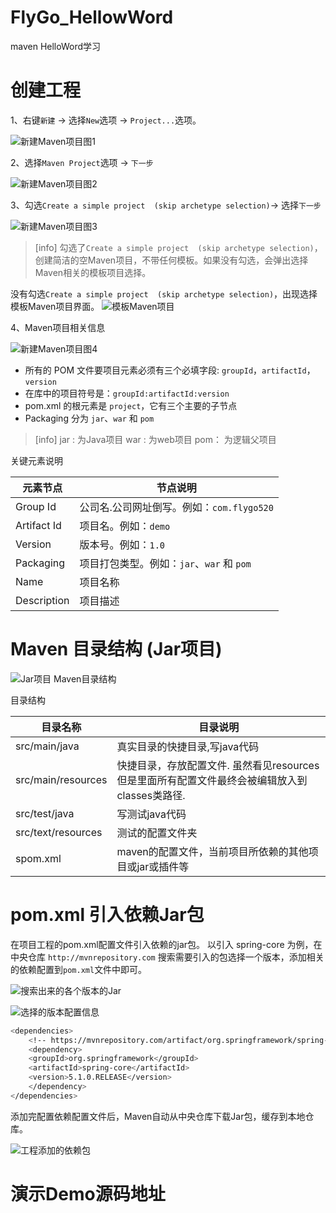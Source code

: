 # FlyGo_HellowWord
maven HelloWord学习

# 创建工程

1、右键`新建` -> 选择`New`选项 -> `Project...`选项。

![新建Maven项目图1](https://www.flygo520.com/uploads/maven/images/m_9ad636ecd2b6d58cd5a817e16816f725_r.png)

2、选择`Maven Project`选项 -> `下一步`

![新建Maven项目图2](https://www.flygo520.com/uploads/maven/images/m_88713029c882847f11a003aaabd18638_r.png)

3、勾选`Create a simple project  (skip archetype selection)`-> 选择`下一步`

![新建Maven项目图3](https://www.flygo520.com/uploads/maven/images/m_42e6d7c19a19a58cad4de1b8f053018a_r.png)

>[info] 勾选了`Create a simple project  (skip archetype selection)`，创建简洁的空Maven项目，不带任何模板。如果没有勾选，会弹出选择Maven相关的模板项目选择。

没有勾选`Create a simple project  (skip archetype selection)`，出现选择模板Maven项目界面。
![模板Maven项目](https://www.flygo520.com/uploads/maven/images/m_e1bba382dbac46dab465d9928b637681_r.png)

4、Maven项目相关信息

![新建Maven项目图4](https://www.flygo520.com/uploads/maven/images/m_c36ebeacf02730cabe03f458421ff9d3_r.png)

- 所有的 POM 文件要项目元素必须有三个必填字段: `groupId`，`artifactId`，`version`
- 在库中的项目符号是：`groupId:artifactId:version`
- pom.xml 的根元素是 `project`，它有三个主要的子节点
- Packaging 分为 `jar`、`war` 和 `pom`
>[info] jar : 为Java项目
war : 为web项目
pom： 为逻辑父项目

关键元素说明

|<center>元素节点</center>|<center>节点说明</center>|
|:----    |:---|
|Group Id |公司名.公司网址倒写。例如：`com.flygo520`  |
|Artifact Id |项目名。例如：`demo`  |
|Version |版本号。例如：`1.0`  |
| Packaging|项目打包类型。例如：`jar`、`war` 和 `pom`  |
| Name|项目名称  |
| Description|项目描述 |

# Maven 目录结构 (Jar项目)

![Jar项目 Maven目录结构](https://www.flygo520.com/uploads/maven/images/m_5398e0176283c9c4a4ab79a33ff562fa_r.png)

目录结构

|<center>目录名称</center>|<center>目录说明</center>|
|:----    |:---|
|src/main/java |真实目录的快捷目录,写java代码  |
|src/main/resources |快捷目录，存放配置文件. 虽然看见resources但是里面所有配置文件最终会被编辑放入到classes类路径. |
|src/test/java |写测试java代码 |
|src/text/resources |测试的配置文件夹 |
|spom.xml |maven的配置文件，当前项目所依赖的其他项目或jar或插件等 |

# pom.xml 引入依赖Jar包

在项目工程的pom.xml配置文件引入依赖的jar包。
以引入 spring-core 为例，在中央仓库 `http://mvnrepository.com` 搜索需要引入的包选择一个版本，添加相关的依赖配置到`pom.xml`文件中即可。

![搜索出来的各个版本的Jar](https://www.flygo520.com/uploads/maven/images/m_53b93749f49eb908de57167a04604e58_r.png)

![选择的版本配置信息](https://www.flygo520.com/uploads/maven/images/m_27a059f6cd2d59f378e477f8998edea3_r.png)

```bash
<dependencies>
	<!-- https://mvnrepository.com/artifact/org.springframework/spring-core -->
	<dependency>
	<groupId>org.springframework</groupId>
	<artifactId>spring-core</artifactId>
	<version>5.1.0.RELEASE</version>
	</dependency>
</dependencies>
```
添加完配置依赖配置文件后，Maven自动从中央仓库下载Jar包，缓存到本地仓库。

![工程添加的依赖包](https://www.flygo520.com/uploads/maven/images/m_1446233c01d4647267a050a42229e586_r.png)

# 演示Demo源码地址


